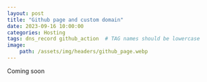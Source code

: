```yaml
---
layout: post
title: "Github page and custom domain"
date: 2023-09-16 10:00:00
categories: Hosting
tags: dns_record github_action  # TAG names should be lowercase
image:
    path: /assets/img/headers/github_page.webp
---
```

Coming soon

